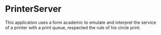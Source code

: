 PrinterServer
=============

This application uses a form academic to emulate and interpret the service of a printer with a print queue, respected the rule of his circle print.

